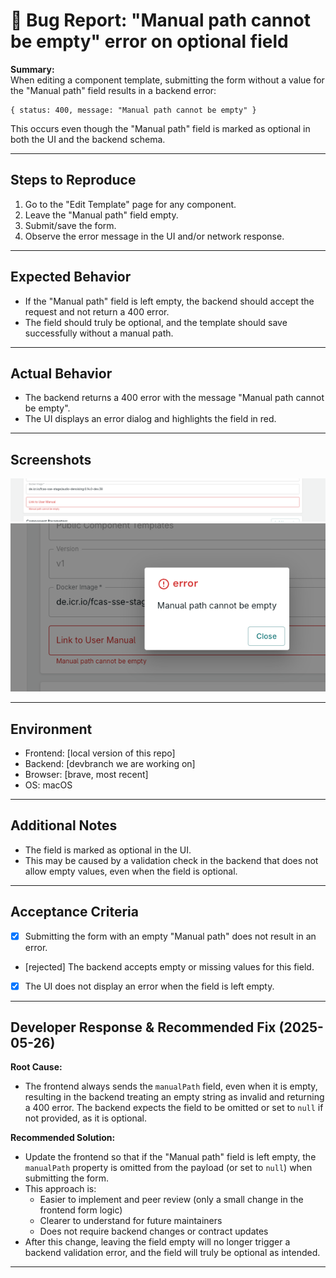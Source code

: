 # 🐞 Bug Report: "Manual path cannot be empty" error on optional field

**Summary:**  
When editing a component template, submitting the form without a value for the "Manual path" field results in a backend error:

```
{ status: 400, message: "Manual path cannot be empty" }
```

This occurs even though the "Manual path" field is marked as optional in both the UI and the backend schema.

---

## Steps to Reproduce

1. Go to the "Edit Template" page for any component.
2. Leave the "Manual path" field empty.
3. Submit/save the form.
4. Observe the error message in the UI and/or network response.

---

## Expected Behavior

- If the "Manual path" field is left empty, the backend should accept the request and not return a 400 error.
- The field should truly be optional, and the template should save successfully without a manual path.

---

## Actual Behavior

- The backend returns a 400 error with the message "Manual path cannot be empty".
- The UI displays an error dialog and highlights the field in red.

---

## Screenshots

![Manual path cannot be empty field error](./screenshots/manual-path-empty-field.png)
![Manual path cannot be empty dialog](./screenshots/manual-path-empty-dialog.png)

---

## Environment

- Frontend: [local version of this repo]
- Backend: [devbranch we are working on]
- Browser: [brave, most recent]
- OS: macOS

---

## Additional Notes

- The field is marked as optional in the UI.
- This may be caused by a validation check in the backend that does not allow empty values, even when the field is optional.

---

## Acceptance Criteria

- [x] Submitting the form with an empty "Manual path" does not result in an error.
- [rejected] The backend accepts empty or missing values for this field.
- [x] The UI does not display an error when the field is left empty.

---

## Developer Response & Recommended Fix (2025-05-26)

**Root Cause:**

- The frontend always sends the `manualPath` field, even when it is empty, resulting in the backend treating an empty string as invalid and returning a 400 error. The backend expects the field to be omitted or set to `null` if not provided, as it is optional.

**Recommended Solution:**

- Update the frontend so that if the "Manual path" field is left empty, the `manualPath` property is omitted from the payload (or set to `null`) when submitting the form.
- This approach is:
  - Easier to implement and peer review (only a small change in the frontend form logic)
  - Clearer to understand for future maintainers
  - Does not require backend changes or contract updates
- After this change, leaving the field empty will no longer trigger a backend validation error, and the field will truly be optional as intended.

---